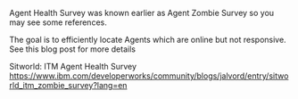 Agent Health Survey was known earlier as Agent Zombie Survey so you may see some references.

The goal is to efficiently locate Agents which are online but not responsive. See this blog post for more details

Sitworld: ITM Agent Health Survey
https://www.ibm.com/developerworks/community/blogs/jalvord/entry/sitworld_itm_zombie_survey?lang=en
